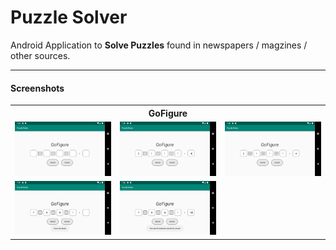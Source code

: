 # Puzzle Solver

Android Application to **Solve Puzzles** found in newspapers / magzines / other sources.


----

#### Screenshots

<table>
    <tr>
        <th colspan="3"> <center> GoFigure </center> </th>
    </tr>
    <tr>
        <td><img src="media/screenshots/GoFigure_screen_launch.png" /></td>
        <td><img src="media/screenshots/GoFigure_numbers_entered.png" /></td>
        <td><img src="media/screenshots/GoFigure_numbers_solved.png" /></td>
    </tr>
    <tr>
        <td><img src="media/screenshots/GoFigure_incomplete_values.png" /></td>
        <td><img src="media/screenshots/GoFigure_cannot_solve.png" /></td>
    </tr>
</table>
